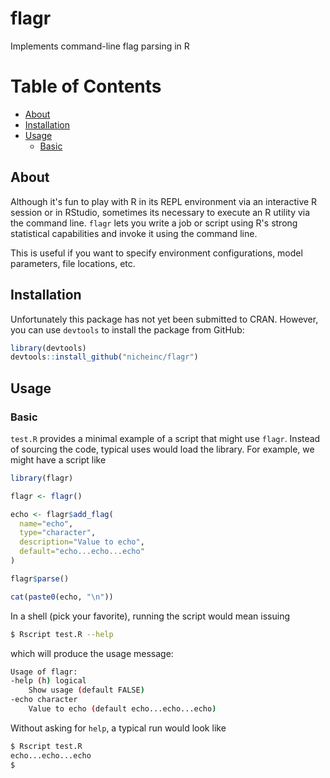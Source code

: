 # flagr
Implements command-line flag parsing in R

# Table of Contents

- [About](#about)
- [Installation](#installation)
- [Usage](#usage)
  - [Basic](#basic)

## About <a name="about"></a>

Although it's fun to play with R in its REPL environment via an interactive R
session or in RStudio, sometimes its necessary to execute an R utility via the
command line. `flagr` lets you write a job or script using R's strong statistical
capabilities and invoke it using the command line.

This is useful if you want to specify environment configurations, model
parameters, file locations, etc.

## Installation <a name="installation"></a>

Unfortunately this package has not yet been submitted to CRAN. However, you can
use `devtools` to install the package from GitHub:

```R
library(devtools)
devtools::install_github("nicheinc/flagr")
```

## Usage <a name="usage"></a>

### Basic <a name="basic"></a>

`test.R` provides a minimal example of a script that might use `flagr`. Instead
of sourcing the code, typical uses would load the library. For example, we
might have a script like

```R
library(flagr)

flagr <- flagr()

echo <- flagr$add_flag(
  name="echo",
  type="character",
  description="Value to echo",
  default="echo...echo...echo"
)

flagr$parse()

cat(paste0(echo, "\n"))
```

In a shell (pick your favorite), running the script would mean issuing

```sh
$ Rscript test.R --help
```

which will produce the usage message:

```sh
Usage of flagr:
-help (h) logical
    Show usage (default FALSE)
-echo character
    Value to echo (default echo...echo...echo)
```

Without asking for `help`, a typical run would look like

```sh
$ Rscript test.R 
echo...echo...echo
$
```

